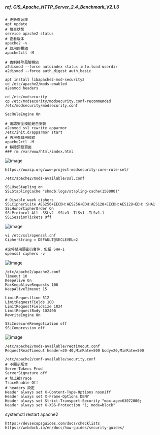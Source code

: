 ##### ref. CIS_Apache_HTTP_Server_2.4_Benchmark_V2.1.0

```
# 更新來源庫
apt update
# 檢查狀態
service apache2 status
# 查看版本
apache2 -v
# 啟用的模組
apache2ctl -M
```
```
# 強制移除風險模組
a2dismod --force autoindex status info.load userdir
a2dismod --force auth_digest auth_basic
```
```
apt install libapache2-mod-security2
cd /etc/apache2/mods-enabled
a2enmod headers

cd /etc/modsecurity
cp /etc/modsecurity/modsecurity.conf-recommended  /etc/modsecurity/modsecurity.conf

SecRuleEngine On
```
```
# 確認安全模組是否安裝
a2enmod ssl rewrite apparmor
/etc/init.d/apparmor start
# 再檢查啟用模組
apache2ctl -M
# 移除預設頁面
### rm /var/www/html/index.html
```
![image](https://hackmd.io/_uploads/Hyfna85vA.png)

```
https://owasp.org/www-project-modsecurity-core-rule-set/
```

```
/etc/apache2/mods-available/ssl.conf

SSLUseStapling on
SSLStaplingCache "shmcb:logs/stapling-cache(150000)"

# Disable waek ciphers
SSLCipherSuite AES256+EECDH:AES256+EDH:AES128+EECDH:AES128+EDH:!SHA1
SSLHonorCipherOrder On
SSLProtocol All -SSLv2 -SSLv3 -TLSv1 -TLSv1.1
SSLSessionTickets Off
```
![image](https://hackmd.io/_uploads/Hy_VMwqP0.png)

```
vi /etc/ssl/openssl.cnf
CipherString = DEFAULT@SECLEVEL=2

#这将禁用弱密码套件，包括 SHA-1
openssl ciphers -v
```
![image](https://hackmd.io/_uploads/rJ04SNcwC.png)

```
/etc/apache2/apache2.conf
Timeout 10
KeepAlive On
MaxKeepAliveRequests 100
KeepAliveTimeout 15

LimitRequestline 512
LimitRequestFields 100
LimitRequestFieldsize 1024
LimitRequestBody 102400
RewriteEngine On

SSLInsecureRenegotiation off
SSLCompression off
```
![image](https://hackmd.io/_uploads/H1DLT85DA.png)
```
/etc/apache2/mods-available/reqtimeout.conf
RequestReadTimeout header=20-40,MinRate=500 body=20,MinRate=500
```

```
/etc/apache2/conf-available/security.conf
# 不顯示版本
ServerTokens Prod
ServerSignature off
# 禁止被Trace
TraceEnable Off
# headers 設定
Header always set X-Content-Type-Options nosniff
Header always set X-Frame-Options DENY
Header always set Strict-Transport-Security "max-age=63072000;
Header always set X-XSS-Protection "1; mode=block"
```



systemctl restart apache2
```
https://devsecopsguides.com/docs/checklists
https://webdock.io/en/docs/how-guides/security-guides/
